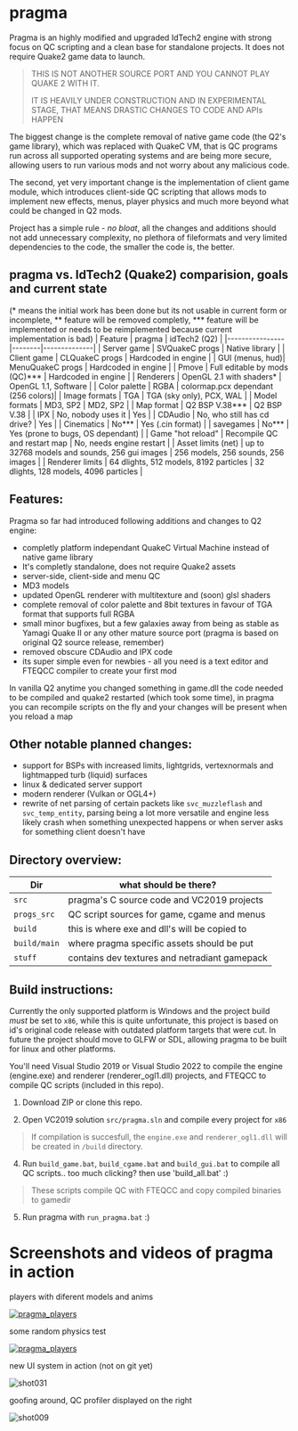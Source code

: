 # pragma
Pragma is an highly modified and upgraded IdTech2 engine with strong focus on QC scripting and a clean base for standalone projects.
It does not require Quake2 game data to launch.


> THIS IS NOT ANOTHER SOURCE PORT AND YOU CANNOT PLAY QUAKE 2 WITH IT. 
>
> IT IS HEAVILY UNDER CONSTRUCTION AND IN EXPERIMENTAL STAGE, THAT MEANS DRASTIC CHANGES TO CODE AND APIs HAPPEN

The biggest change is the complete removal of native game code (the Q2's game library), which was replaced with QuakeC VM, that is QC programs run across all supported operating systems and are being more secure, allowing users to run various mods and not worry about any malicious code.

The second, yet very important change is the implementation of client game module, which introduces client-side QC scripting that allows mods to implement new effects, menus, player physics and much more beyond what could be changed in Q2 mods.

Project has a simple rule - *no bloat*, all the changes and additions should not add unnecessary complexity, no plethora of fileformats and very limited dependencies to the code, the smaller the code is, the better.

## pragma vs. IdTech2 (Quake2) comparision, goals and current state
(* means the initial work has been done but its not usable in current form or incomplete, ** feature will be removed completly, *** feature will be implemented or needs to be reimplemented because current implementation is bad)
| Feature            | pragma | idTech2 (Q2) |
|----------------|--------|--------------|
| Server game | SVQuakeC progs | Native library |
| Client game | CLQuakeC progs | Hardcoded in engine |
| GUI (menus, hud)| MenuQuakeC progs | Hardcoded in engine |
| Pmove | Full editable by mods (QC)*** | Hardcoded in engine |
| Renderers | OpenGL 2.1 with shaders* | OpenGL 1.1, Software |
| Color palette | RGBA | colormap.pcx dependant (256 colors)|
| Image formats | TGA | TGA (sky only), PCX, WAL |
| Model formats | MD3, SP2 | MD2, SP2 |
| Map format | Q2 BSP V.38*** | Q2 BSP V.38 |
| IPX | No, nobody uses it | Yes |
| CDAudio | No, who still has cd drive? | Yes |
| Cinematics | No*** | Yes (.cin format) |
| savegames | No*** | Yes (prone to bugs, OS dependant) |
| Game "hot reload" | Recompile QC and restart map | No, needs engine restart |
| Asset limits (net) | up to 32768 models and sounds, 256 gui images | 256 models, 256 sounds, 256 images |
| Renderer limits | 64 dlights, 512 models, 8192 particles | 32 dlights, 128 models, 4096 particles |


## Features:
Pragma so far had introduced following additions and changes to Q2 engine:
- completly platform independant QuakeC Virtual Machine instead of native game library
- It's completly standalone, does not require Quake2 assets
- server-side, client-side and menu QC
- MD3 models
- updated OpenGL renderer with multitexture and (soon) glsl shaders
- complete removal of color palette and 8bit textures in favour of TGA format that supports full RGBA
- small minor bugfixes, but a few galaxies away from being as stable as Yamagi Quake II or any other mature source port (pragma is based on original Q2 source release, remember)
- removed obscure CDAudio and IPX code
- its super simple even for newbies - all you need is a text editor and FTEQCC compiler to create your first mod

In vanilla Q2 anytime you changed something in game.dll the code needed to be compiled and quake2 restarted (which took some time), in pragma you can recompile scripts on the fly and your changes will be present when you reload a map


## Other notable planned changes:
- support for BSPs with increased limits, lightgrids, vertexnormals and lightmapped turb (liquid) surfaces
- linux & dedicated server support
- modern renderer (Vulkan or OGL4+)
- rewrite of net parsing of certain packets like ``svc_muzzleflash`` and ``svc_temp_entity``, parsing being a lot more versatile and engine less likely crash when something unexpected happens or when server asks for something client doesn't have

## Directory overview:

| Dir            | what should be there?                         |
|----------------|-----------------------------------------------|
| `src`          | pragma's C source code and VC2019 projects    |
| `progs_src`    | QC script sources for game, cgame and menus    |
| `build`        | this is where exe and dll's will be copied to |
| `build/main`   | where pragma specific assets should be put    |
| `stuff`        | contains dev textures and netradiant gamepack |


## Build instructions:
Currently the only supported platform is Windows and the project build *must* be set to `x86`, while this is quite unfortunate, this project is based on id's original code release with outdated platform targets that were cut.
In future the project should move to GLFW or SDL, allowing pragma to be built for linux and other platforms.

You'll need Visual Studio 2019 or Visual Studio 2022 to compile the engine (engine.exe) and renderer (renderer_ogl1.dll) projects, and FTEQCC to compile QC scripts (included in this repo).

1. Download ZIP or clone this repo.

2. Open VC2019 solution `src/pragma.sln` and compile every project for `x86`

> If compilation is succesfull, the `engine.exe` and `renderer_ogl1.dll` will be created in `/build` directory.

4. Run `build_game.bat`, `build_cgame.bat` and `build_gui.bat` to compile all QC scripts.. too much clicking? then use 'build_all.bat' :)

> These scripts compile QC with FTEQCC and copy compiled binaries to gamedir

5. Run pragma with `run_pragma.bat` :)

# Screenshots and videos of pragma in action

players with diferent models and anims

[![pragma_players](https://img.youtube.com/vi/rLWEsG0bD44/0.jpg)](https://www.youtube.com/watch?v=rLWEsG0bD44)

some random physics test

[![pragma_players](https://img.youtube.com/vi/mbXaEDZLZgE/0.jpg)](https://www.youtube.com/watch?v=mbXaEDZLZgE)

new UI system in action (not on git yet)

![shot031](https://github.com/BraXi/pragma/assets/6434152/09d30811-2681-418c-8036-bb8622c35fb9)


goofing around, QC profiler displayed on the right


![shot009](https://github.com/BraXi/pragma/assets/6434152/f586402a-8bd5-405e-a9ff-9c8cd30deb5c)




